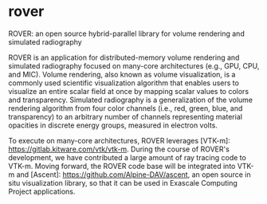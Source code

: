 # rover
ROVER: an open source hybrid-parallel library for volume rendering and simulated radiography

ROVER is an application for distributed-memory volume rendering and simulated radiography focused on many-core architectures (e.g., GPU, CPU, and MIC). Volume rendering, also known as volume visualization, is a commonly used scientific visualization algorithm that enables users to visualize an entire scalar field at once by mapping scalar values to colors and transparency. Simulated radiography is a generalization of the volume rendering algorithm from four color channels (i.e., red, green, blue, and transparency) to an arbitrary number of channels representing material opacities in discrete energy groups, measured in electron volts. 

To execute on many-core architectures, ROVER leverages [VTK-m]: https://gitlab.kitware.com/vtk/vtk-m. During the course of ROVER's development, we have contributed a large amount of ray tracing code to VTK-m. Moving forward, the ROVER code base will be integrated into VTK-m and [Ascent]: https://github.com/Alpine-DAV/ascent, an open source in situ visualization library, so that it can be used in Exascale Computing Project applications.
